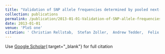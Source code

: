 ```yaml
---
title: "Validation of SNP allele frequencies determined by pooled next-generation sequencing in natural populations of a non-model plant species"
collection: publications
permalink: /publication/2013-01-01-Validation-of-SNP-allele-frequencies-determined-by-pooled-next-generation-sequencing-in-natural-populations-of-a-non-model-plant-species
date: 2013-01-01
venue: 'PloS one'
citation: ' Christian Rellstab,  Stefan Zoller,  Andrew Tedder,  Felix Gugerli,  Martin Fischer, &quot;Validation of SNP allele frequencies determined by pooled next-generation sequencing in natural populations of a non-model plant species.&quot; PloS one, 2013.'
---
```

Use [Google Scholar](https://scholar.google.com/scholar?q=Validation+of+SNP+allele+frequencies+determined+by+pooled+next+generation+sequencing+in+natural+populations+of+a+non+model+plant+species){:target="_blank"} for full citation